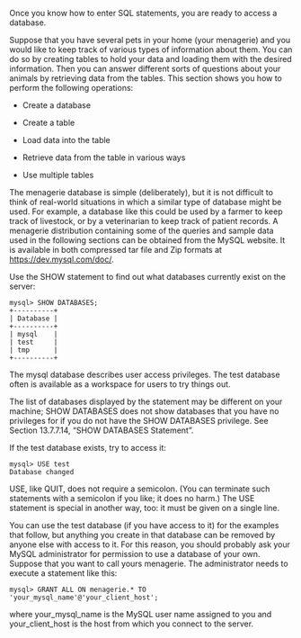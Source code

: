 Once you know how to enter SQL statements, you are ready to access a database.

Suppose that you have several pets in your home (your menagerie) and you would like to keep track of various types of information about them. You can do so by creating tables to hold your data and loading them with the desired information. Then you can answer different sorts of questions about your animals by retrieving data from the tables. This section shows you how to perform the following operations:

- Create a database

- Create a table

- Load data into the table

- Retrieve data from the table in various ways

- Use multiple tables

The menagerie database is simple (deliberately), but it is not difficult to think of real-world situations in which a similar type of database might be used. For example, a database like this could be used by a farmer to keep track of livestock, or by a veterinarian to keep track of patient records. A menagerie distribution containing some of the queries and sample data used in the following sections can be obtained from the MySQL website. It is available in both compressed tar file and Zip formats at https://dev.mysql.com/doc/.

Use the SHOW statement to find out what databases currently exist on the server:
```mysql
mysql> SHOW DATABASES;
+----------+
| Database |
+----------+
| mysql    |
| test     |
| tmp      |
+----------+
```
The mysql database describes user access privileges. The test database often is available as a workspace for users to try things out.

The list of databases displayed by the statement may be different on your machine; SHOW DATABASES does not show databases that you have no privileges for if you do not have the SHOW DATABASES privilege. See Section 13.7.7.14, “SHOW DATABASES Statement”.

If the test database exists, try to access it:
```mysql
mysql> USE test
Database changed
```
USE, like QUIT, does not require a semicolon. (You can terminate such statements with a semicolon if you like; it does no harm.) The USE statement is special in another way, too: it must be given on a single line.

You can use the test database (if you have access to it) for the examples that follow, but anything you create in that database can be removed by anyone else with access to it. For this reason, you should probably ask your MySQL administrator for permission to use a database of your own. Suppose that you want to call yours menagerie. The administrator needs to execute a statement like this:
```mysql
mysql> GRANT ALL ON menagerie.* TO 'your_mysql_name'@'your_client_host';
```
where your_mysql_name is the MySQL user name assigned to you and your_client_host is the host from which you connect to the server.
